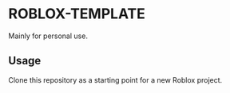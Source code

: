 # ROBLOX-TEMPLATE

Mainly for personal use.

## Usage

Clone this repository as a starting point for a new Roblox project.
